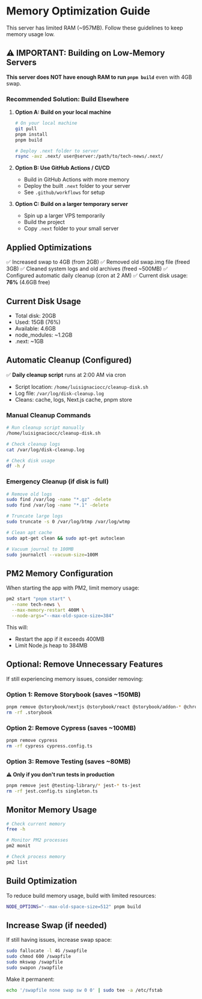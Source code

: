# Memory Optimization Guide

This server has limited RAM (~957MB). Follow these guidelines to keep memory usage low.

## ⚠️ IMPORTANT: Building on Low-Memory Servers

**This server does NOT have enough RAM to run `pnpm build`** even with 4GB swap.

### Recommended Solution: Build Elsewhere

1. **Option A: Build on your local machine**

   ```bash
   # On your local machine
   git pull
   pnpm install
   pnpm build

   # Deploy .next folder to server
   rsync -avz .next/ user@server:/path/to/tech-news/.next/
   ```

2. **Option B: Use GitHub Actions / CI/CD**

   - Build in GitHub Actions with more memory
   - Deploy the built `.next` folder to your server
   - See `.github/workflows` for setup

3. **Option C: Build on a larger temporary server**
   - Spin up a larger VPS temporarily
   - Build the project
   - Copy `.next` folder to your small server

## Applied Optimizations

✅ Increased swap to 4GB (from 2GB)
✅ Removed old swap.img file (freed 3GB)
✅ Cleaned system logs and old archives (freed ~500MB)
✅ Configured automatic daily cleanup (cron at 2 AM)
✅ Current disk usage: **76%** (4.6GB free)

## Current Disk Usage

- Total disk: 20GB
- Used: 15GB (76%)
- Available: 4.6GB
- node_modules: ~1.2GB
- .next: ~1GB

## Automatic Cleanup (Configured)

✅ **Daily cleanup script** runs at 2:00 AM via cron
- Script location: `/home/luisignaciocc/cleanup-disk.sh`
- Log file: `/var/log/disk-cleanup.log`
- Cleans: cache, logs, Next.js cache, pnpm store

### Manual Cleanup Commands

```bash
# Run cleanup script manually
/home/luisignaciocc/cleanup-disk.sh

# Check cleanup logs
cat /var/log/disk-cleanup.log

# Check disk usage
df -h /
```

### Emergency Cleanup (if disk is full)

```bash
# Remove old logs
sudo find /var/log -name "*.gz" -delete
sudo find /var/log -name "*.1" -delete

# Truncate large logs
sudo truncate -s 0 /var/log/btmp /var/log/wtmp

# Clean apt cache
sudo apt-get clean && sudo apt-get autoclean

# Vacuum journal to 100MB
sudo journalctl --vacuum-size=100M
```

## PM2 Memory Configuration

When starting the app with PM2, limit memory usage:

```bash
pm2 start "pnpm start" \
  --name tech-news \
  --max-memory-restart 400M \
  --node-args="--max-old-space-size=384"
```

This will:

- Restart the app if it exceeds 400MB
- Limit Node.js heap to 384MB

## Optional: Remove Unnecessary Features

If still experiencing memory issues, consider removing:

### Option 1: Remove Storybook (saves ~150MB)

```bash
pnpm remove @storybook/nextjs @storybook/react @storybook/addon-* @chromatic-com/storybook storybook
rm -rf .storybook
```

### Option 2: Remove Cypress (saves ~100MB)

```bash
pnpm remove cypress
rm -rf cypress cypress.config.ts
```

### Option 3: Remove Testing (saves ~80MB)

**⚠️ Only if you don't run tests in production**

```bash
pnpm remove jest @testing-library/* jest-* ts-jest
rm -rf jest.config.ts singleton.ts
```

## Monitor Memory Usage

```bash
# Check current memory
free -h

# Monitor PM2 processes
pm2 monit

# Check process memory
pm2 list
```

## Build Optimization

To reduce build memory usage, build with limited resources:

```bash
NODE_OPTIONS="--max-old-space-size=512" pnpm build
```

## Increase Swap (if needed)

If still having issues, increase swap space:

```bash
sudo fallocate -l 4G /swapfile
sudo chmod 600 /swapfile
sudo mkswap /swapfile
sudo swapon /swapfile
```

Make it permanent:

```bash
echo '/swapfile none swap sw 0 0' | sudo tee -a /etc/fstab
```
